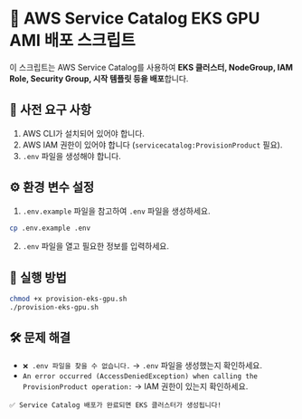 # 🚀 AWS Service Catalog EKS GPU AMI 배포 스크립트

이 스크립트는 AWS Service Catalog를 사용하여 **EKS 클러스터, NodeGroup, IAM Role, Security Group, 시작 템플릿 등을 배포**합니다.

## 📌 사전 요구 사항
1. AWS CLI가 설치되어 있어야 합니다.  
2. AWS IAM 권한이 있어야 합니다 (`servicecatalog:ProvisionProduct` 필요).  
3. `.env` 파일을 생성해야 합니다.

## ⚙️ 환경 변수 설정
1. `.env.example` 파일을 참고하여 `.env` 파일을 생성하세요.
```bash
cp .env.example .env
```
2. `.env` 파일을 열고 필요한 정보를 입력하세요.

## 🚀 실행 방법
```bash
chmod +x provision-eks-gpu.sh
./provision-eks-gpu.sh
```

## 🛠 문제 해결
- `❌ .env 파일을 찾을 수 없습니다.` → `.env` 파일을 생성했는지 확인하세요.
- `An error occurred (AccessDeniedException) when calling the ProvisionProduct operation:` → IAM 권한이 있는지 확인하세요.
```
✅ Service Catalog 배포가 완료되면 EKS 클러스터가 생성됩니다!
```
